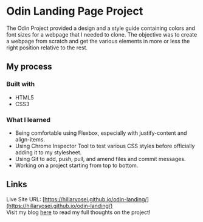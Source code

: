 # Odin Landing Page Project

The Odin Project provided a design and a style guide containing colors and font sizes for a webpage that I needed to clone. The objective was to create a webpage from scratch and get the various elements in more or less the right position relative to the rest.

## My process

### Built with

- HTML5
- CSS3

### What I learned

- Being comfortable using Flexbox, especially with justify-content and align-items.
- Using Chrome Inspector Tool to test various CSS styles before officially adding it to my stylesheet.
- Using Git to add, push, pull, and amend files and commit messages.
- Working on a project starting from top to bottom.

## Links

Live Site URL: [https://hillaryosei.github.io/odin-landing/](https://hillaryosei.github.io/odin-landing/)
<br> Visit my blog [here](https://hillaryosei.hashnode.dev/odin-landing-page) to read my full thoughts on the project!

